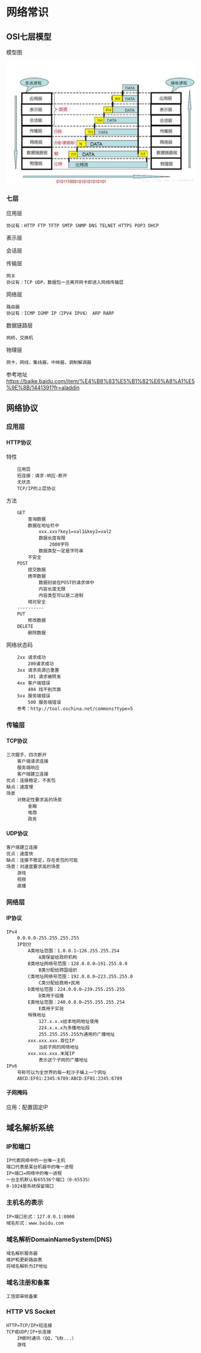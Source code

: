 # 网络常识

## OSI七层模型

模型图

![20180913162857416](..\image\20180913162857416.png)

### 七层

应用层

    协议有：HTTP FTP TFTP SMTP SNMP DNS TELNET HTTPS POP3 DHCP
表示层

会话层

传输层

    网关
    协议有：TCP UDP，数据包一旦离开网卡即进入网络传输层
网络层

    路由器
    协议有：ICMP IGMP IP（IPV4 IPV6） ARP RARP
数据链路层

    网桥，交换机
物理层

    网卡，网线，集线器，中继器，调制解调器
参考地址 
https://baike.baidu.com/item/%E4%B8%83%E5%B1%82%E6%A8%A1%E5%9E%8B/1441391?fr=aladdin

## 网络协议

### 应用层

#### HTTP协议

特性

        应用层
        短连接：请求-响应-断开
        无状态
        TCP/IP的上层协议
方法

        GET
            查询数据
            数据在地址栏中
                xxx.xxx?key1=val1&key2=val2
                数据长度有限
                    2000字符
                数据类型一定是字符串
            不安全
        POST
            提交数据
            携带数据
                数据封装在POST的请求体中
                内容长度无限
                内容类型可以是二进制
            相对安全
        ----------
        PUT
            修改数据
        DELETE
            删除数据
网络状态码

        2xx 请求成功
            200请求成功
        3xx 请求资源已重置
            301 请求被转发
        4xx 客户端错误
            404 找不到页面
        5xx 服务端错误
            500 服务端错误
        参考：http://tool.oschina.net/commons?type=5
### 传输层

#### TCP协议

    三次握手，四次断开
        客户端请求连接
        服务端响应
        客户端建立连接
    优点：连接稳定，不丢包
    缺点：速度慢
    场景
        对稳定性要求高的场景
            金融
            电商
            政务
#### UDP协议

    客户端建立连接
    优点：速度快
    缺点：连接不稳定，存在丢包的可能
    场景：对速度要求高的场景
        游戏
        视频
        直播
### 网络层

#### IP协议

    IPv4
        0.0.0.0-255.255.255.255
        IP划分
            A类地址范围：1.0.0.1—126.255.255.254
                A类保留给政府机构
            B类地址网络号范围：128.0.0.0—191.255.0.0
                B类分配给跨国组织
            C类地址网络号范围：192.0.0.0—223.255.255.0
                C类分配给商用+民用
            D类地址范围：224.0.0.0—239.255.255.255
                D类用于组播
            E类地址范围：240.0.0.0—255.255.255.254
                E类用于实验
            特殊地址 
                127.x.x.x给本地网地址使用
                224.x.x.x为多播地址段
                255.255.255.255为通用的广播地址
            xxx.xxx.xxx.首位IP    
                当前子网的网络地址
            xxx.xxx.xxx.末尾IP    
                表示这个子网的广播地址
    IPv6
        号称可以为全世界的每一粒沙子编上一个网址
        ABCD:EF01:2345:6789:ABCD:EF01:2345:6789
#### 子网掩码

应用：配置固定IP

## 域名解析系统

### IP和端口

    IP代表网络中的一台唯一主机
    端口代表是某台机器中的唯一进程
    IP+端口=网络中的唯一进程
    一台主机默认有65536个端口（0-65535）
    0-1024是系统保留端口
### 主机名的表示

    IP+端口形式：127.0.0.1:8000
    域名形式：www.baidu.com
### 域名解析DomainNameSystem(DNS)

    域名解析服务器
    维护和更新路由表
    将域名解析为IP地址
### 域名注册和备案

    工信部审核备案
### HTTP VS Socket

```
HTTP=TCP/IP+短连接
TCP或UDP/IP+长连接
    IM即时通讯（QQ，飞秋...）
    游戏
```

